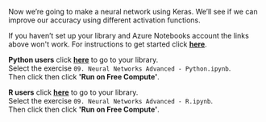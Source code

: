 Now we’re going to make a neural network using Keras. We’ll see if we can improve our accuracy using different activation functions.

If you haven’t set up your library and Azure Notebooks account the links above won't work. For instructions to get started click [__here__](https://aischool.microsoft.com/en-us/machine-learning/learning-paths/ml-crash-course/introduction-to-ai/introduction-to-azure-notebooks).

**Python users** click __[here](https://notebooks.azure.com/home/libraries/Python "here")__ to go to your library.  
Select the exercise `09. Neural Networks Advanced - Python.ipynb`.  
Then click then click __'Run on Free Compute'__.  

**R users** click __[here](https://notebooks.azure.com/home/libraries/R-Exercises "here")__ to go to your library.  
Select the exercise `09. Neural Networks Advanced - R.ipynb`.  
Then click then click __'Run on Free Compute'__.  